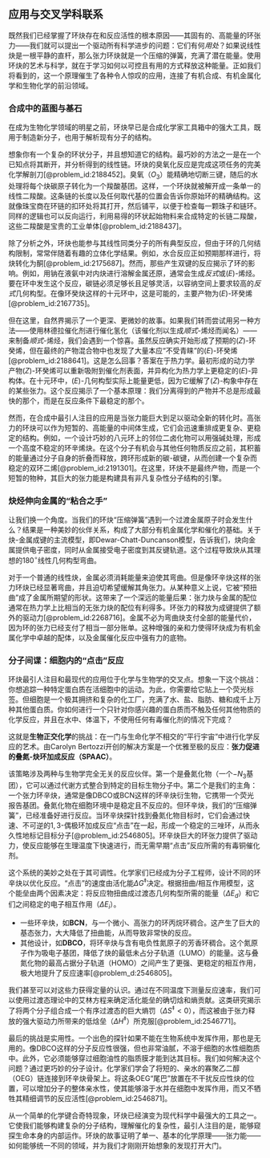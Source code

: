 ## 应用与交叉学科联系

既然我们已经掌握了环炔存在和反应活性的根本原因——其固有的、高能量的环张力——我们就可以提出一个驱动所有科学进步的问题：它们有何*用处*？如果说线性炔是一根平静的直杆，那么张力环炔就是一个压缩的弹簧，充满了潜在能量。使用环炔的艺术与科学，就在于学习如何以可控且有用的方式释放这种能量。正如我们将看到的，这一个原理催生了各种令人惊叹的应用，连接了有机合成、有机金属化学和生物化学的前沿领域。

### 合成中的蓝图与基石

在成为生物化学领域的明星之前，环炔早已是合成化学家工具箱中的强大工具，既用于制造新分子，也用于解析现有分子的结构。

想象你有一个复杂的环状分子，并且想知道它的结构。最巧妙的方法之一是在一个已知点将其断开，并分析得到的线性链。环炔的臭氧化反应是完成这项任务的完美化学解剖刀[@problem_id:2188452]。臭氧（$O_3$）能精确地切断三键，随后的水处理将每个炔碳原子转化为一个羧酸基团。这样，一个环炔就被解开成一条单一的线性二羧酸。这条链的长度以及任何取代基的位置会告诉你原始环的精确结构。这就像珠宝商在环链的扣环处将其打开，然后铺平，以便于检查每一颗珠子和链环。同样的逻辑也可以反向运行，利用易得的环状起始物料来合成特定的长链二羧酸，这些二羧酸是宝贵的工业单体[@problem_id:2188437]。

除了分析之外，环炔也能参与其线性同类分子的所有典型反应，但由于环的几何结构限制，常常伴随着有趣的立体化学结果。例如，水合反应正如预期那样进行，将炔转化为酮[@problem_id:2175687]。然而，那些产生双键的反应揭示了环的影响。例如，用钠在液氨中对内炔进行溶解金属还原，通常会生成*反式*或$(E)$-烯烃。要在环中发生这个反应，碳链必须足够长且足够灵活，以容纳空间上要求较高的*反式*几何构型。在像环癸炔这样的十元环中，这是可能的，主要产物为$(E)$-环癸烯[@problem_id:2167735]。

但在这里，自然界揭示了一个更深、更微妙的故事。如果我们转而尝试用另一种方法——使用林德拉催化剂进行催化氢化（该催化剂以生成*顺式*-烯烃而闻名）——来制备*顺式*-烯烃，我们会遇到一个惊喜。虽然反应确实开始形成了预期的$(Z)$-环癸烯，但在最终的产物混合物中也发现了大量本应“不受青睐”的$(E)$-环癸烯[@problem_id:2188641]。这是怎么回事？答案在于热力学。最初形成的动力学产物$(Z)$-环癸烯可以重新吸附到催化剂表面，并异构化为热力学上更稳定的$(E)$-异构体。在十元环中，$(E)$-几何构型实际上能量更低，因为它缓解了$(Z)$-构象中存在的某些张力。这个反应揭示了一个基本原理：我们分离得到的产物并不总是形成最快的那个，而是在反应条件下最稳定的那个。

然而，在合成中最引人注目的应用是当张力能巨大到足以驱动全新的转化时。高张力的环炔可以作为短暂的、高能量的中间体生成，它们会迅速重排成更复杂、更稳定的结构。例如，一个设计巧妙的八元环上的邻位二卤化物可以用强碱处理，形成一个高度不稳定的环辛烯炔。在这个分子有机会与其他任何物质反应之前，其积蓄的能量通过分子自身的折叠而释放，跨环形成新的碳-碳键，从而创建一个复杂而稳定的双环二烯[@problem_id:2191301]。在这里，环炔不是最终产物，而是一个短暂的物种，其巨大的张力能是构建具有非凡复杂性分子结构的引擎。

### 炔烃伸向金属的“粘合之手”

让我们换一个角度。当我们的环炔“压缩弹簧”遇到一个过渡金属原子时会发生什么？结果是一种美妙的伙伴关系，构成了大部分有机金属化学和催化的基础。关于炔-金属成键的主流模型，即Dewar-Chatt-Duncanson模型，告诉我们，炔向金属提供电子密度，同时从金属接受电子密度到其反键轨道。这个过程导致炔从其理想的$180^\circ$线性几何构型弯曲。

对于一个普通的线性炔，金属必须消耗能量来迫使其弯曲。但是像环辛炔这样的张力环炔已经显著弯曲，并且迫切希望缓解其角张力。从某种意义上说，它被“预扭曲”成了金属所期望的形状。这带来了一个深远的能量后果：张力炔与金属的配位通常在热力学上比相当的无张力炔的配位有利得多。环张力的释放为成键提供了额外的驱动力[@problem_id:2268716]。金属不必为弯曲炔支付全部的能量代价，因为环的张力已经支付了相当一部分账单。这种增强的亲和力使得环炔成为有机金属化学中卓越的配体，以及金属催化反应中强有力的底物。

### 分子间谍：细胞内的“点击”反应

环炔最引人注目和最现代的应用位于化学与生物学的交叉点。想象一下这个挑战：你想追踪一种特定蛋白质在活细胞中的运动。为此，你需要给它贴上一个荧光标签。但细胞是一个极其拥挤和复杂的化工厂，充满了水、盐、脂肪、糖和成千上万种其他蛋白质。你如何进行一个只针对你感兴趣的蛋白质而不触及任何其他物质的化学反应，并且在水中、体温下，不使用任何有毒催化剂的情况下完成？

这就是**生物正交化学**的挑战：在一门与生命化学不相交的“平行宇宙”中进行化学反应的艺术。由Carolyn Bertozzi开创的解决方案是一个优雅至极的反应：**张力促进的叠氮-炔环加成反应（SPAAC）**。

该策略涉及两种与生物学完全无关的反应伙伴。第一个是叠氮化物（一个$-N_3$基团），它可以通过代谢方式整合到特定的目标生物分子中。第二个是我们的主角：一个张力环辛炔，通常是像DBCO或BCN这样的环辛炔衍生物，它携带一个荧光报告基团。叠氮化物在细胞环境中是稳定且不反应的。但环辛炔，我们的“压缩弹簧”，已经准备好进行反应。当环辛炔探针找到叠氮化物目标时，它们会通过快速、不可逆的$1,3$-偶极环加成反应“点击”在一起，形成一个稳定的三唑环，从而永久性地标记目标分子[@problem_id:2546805]。环辛炔巨大的环张力提供了驱动力，使反应能够在生理温度下快速进行，而无需早期“点击”反应所需的有毒铜催化剂。

这个系统的美妙之处在于其可调性。化学家们已经成为分子工程师，设计不同的环辛炔以优化反应。“点击”的速度由活化能$\Delta G^\ddagger$决定。根据扭曲/相互作用模型，这个能垒由两个因素决定：将反应物扭曲成过渡态几何构型所需的能量（$\Delta E_d$）和它们之间稳定的电子相互作用（$\Delta E_i$）。

- 一些环辛炔，如**BCN**，与一个微小、高张力的环丙烷环稠合。这产生了巨大的基态张力，大大降低了扭曲能，从而导致非常快的反应。
- 其他设计，如**DBCO**，将环辛炔与含有电负性氮原子的芳香环稠合。这个氮原子作为吸电子基团，降低了炔的最低未占分子轨道（LUMO）的能量。这与叠氮化物的最高占据分子轨道（HOMO）之间产生了更强、更稳定的相互作用，极大地提升了反应速率[@problem_d:2546805]。

我们甚至可以对这些力获得定量的认识。通过在不同温度下测量反应速率，我们可以使用过渡态理论中的艾林方程来确定活化能垒的确切焓和熵贡献。这类研究揭示了将两个分子组合成一个有序过渡态的巨大熵罚（$\Delta S^\ddagger \lt 0$），而这被由于张力释放的强大驱动力所带来的低焓垒（$\Delta H^\ddagger$）所克服[@problem_id:2546771]。

最后的挑战是实用性。一个出色的探针如果不能在生物系统中发挥作用，那也是无用的。像DBCO这样的分子反应性很强，但也非常油腻，不溶于细胞的水性细胞质中。此外，它必须能够穿过细胞油性的脂质膜才能到达其目标。我们如何解决这个问题？通过更巧妙的分子设计。化学家们学会了将短的、亲水的寡聚乙二醇（OEG）链连接到环辛炔骨架上。将这条OEG“尾巴”放置在不干扰反应性炔的位置，可以增加分子的整体亲水性，使其能够溶于水并在细胞中发挥作用，而又不牺牲其精细调节的反应活性[@problem_id:2546871]。

从一个简单的化学键合奇特现象，环炔已经演变为现代科学中最强大的工具之一。它使我们能够构建复杂的分子结构，理解催化的复杂性，最引人注目的是，能够窥探生命本身的内部运作。环炔的故事证明了单一、基本的化学原理——张力能——如何能够统一不同的领域，并为我们才刚刚开始想象的发现打开大门。
